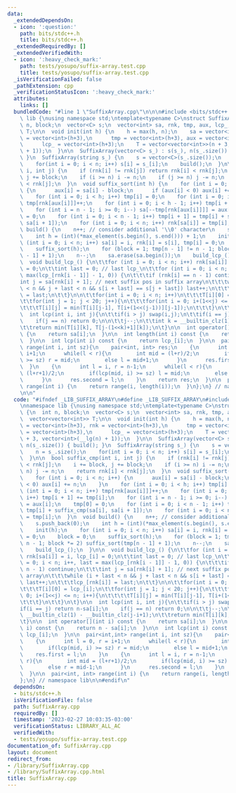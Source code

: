 ```yaml
---
data:
  _extendedDependsOn:
  - icon: ':question:'
    path: bits/stdc++.h
    title: bits/stdc++.h
  _extendedRequiredBy: []
  _extendedVerifiedWith:
  - icon: ':heavy_check_mark:'
    path: tests/yosupo/suffix-array.test.cpp
    title: tests/yosupo/suffix-array.test.cpp
  _isVerificationFailed: false
  _pathExtension: cpp
  _verificationStatusIcon: ':heavy_check_mark:'
  attributes:
    links: []
  bundledCode: "#line 1 \"SuffixArray.cpp\"\n\n\n#include <bits/stdc++.h>\n\nnamespace\
    \ lib {\nusing namespace std;\ntemplate<typename C>\nstruct SuffixArray {\n  int\
    \ n, block;\n  vector<C> s;\n  vector<int> sa, rnk, tmp, aux, lcp_;\n  vector<vector<int>>\
    \ T;\n\n  void init(int h) {\n    h = max(h, n);\n    sa = vector<int>(h+3), rnk\
    \ = vector<int>(h+3),\n      tmp = vector<int>(h+3), aux = vector<int>(h+3),\n\
    \      lcp_ = vector<int>(h+3);\n    T = vector<vector<int>>(n + 3, vector<int>(__lg(n)\
    \ + 1));\n  }\n\n  SuffixArray(vector<C> s_) : s(s_), n(s_.size()) { build();\
    \ }\n  SuffixArray(string s_) {\n    s = vector<C>(s_.size());\n    n = s_.size();\n\
    \    for(int i = 0; i < n; i++) s[i] = s_[i];\n    build();\n  }\n\n  bool suffix_cmp(int\
    \ i, int j) {\n    if (rnk[i] != rnk[j]) return rnk[i] < rnk[j];\n    i += block,\
    \ j += block;\n    if (i >= n) i -= n;\n    if (j >= n) j -= n;\n    return rnk[i]\
    \ < rnk[j];\n  }\n  void suffix_sort(int h) {\n    for (int i = 0; i < n; i++)\
    \ {\n      aux[i] = sa[i] - block;\n      if (aux[i] < 0) aux[i] += n;\n    }\n\
    \    for (int i = 0; i < h; i++) tmp[i] = 0;\n    for (int i = 0; i < n; i++)\
    \ tmp[rnk[aux[i]]]++;\n    for (int i = 0; i < h - 1; i++) tmp[i + 1] += tmp[i];\n\
    \    for (int i = n - 1; i >= 0; i--) sa[--tmp[rnk[aux[i]]]] = aux[i];\n    tmp[0]\
    \ = 0;\n    for (int i = 0; i < n - 1; i++) tmp[i + 1] = tmp[i] + suffix_cmp(sa[i],\
    \ sa[i + 1]);\n    for (int i = 0; i < n; i++) rnk[sa[i]] = tmp[i];\n  }\n  void\
    \ build() {\n    n++; // consider additional '\\0' character\n    s.push_back(0);\n\
    \    int h = (int)(*max_element(s.begin(), s.end())) + 1;\n    init(h);\n    for\
    \ (int i = 0; i < n; i++) sa[i] = i, rnk[i] = s[i], tmp[i] = 0;\n    block = 0;\n\
    \    suffix_sort(h);\n    for (block = 1; tmp[n - 1] != n - 1; block *= 2) suffix_sort(tmp[n\
    \ - 1] + 1);\n    n--;\n    sa.erase(sa.begin());\n    build_lcp_();\n  }\n\n\
    \  void build_lcp_() {\n\t\tfor (int i = 0; i < n; i++) rnk[sa[i]] = i, lcp_[i]\
    \ = 0;\n\t\tint last = 0; // last lcp_\n\t\tfor (int i = 0; i < n; i++, last =\
    \ max(lcp_[rnk[i - 1]] - 1, 0)) {\n\t\t\tif (rnk[i] == n - 1) continue;\n\t\t\t\
    int j = sa[rnk[i] + 1]; // next suffix pos in suffix array\n\t\t\twhile (i + last\
    \ < n && j + last < n && s[i + last] == s[j + last]) last++;\n\t\t\tlcp_[rnk[i]]\
    \ = last;\n\t\t}\n\n\t\tfor(int i = 0; i < n; i++)\n\t\t\tT[i][0] = lcp_[i];\n\
    \t\tfor(int j = 1; j < 20; j++){\n\t\t\tfor(int i = 0; i+(1<<j) <= n; i++){\n\t\
    \t\t\tT[i][j] = min(T[i][j-1], T[i+(1<<(j-1))][j-1]);\n\t\t\t}\n\t\t}\n\t}\n\n\
    \  int lcp(int i, int j){\n\t\tif(i > j) swap(i,j);\n\t\tif(i == j) return n-sa[i];\n\
    \    if(j == n) return 0;\n\n\t\tj--;\n\t\tint k = __builtin_clz(1) - __builtin_clz(j-i+1);\n\
    \t\treturn min(T[i][k], T[j-(1<<k)+1][k]);\n\t}\n\n  int operator[](int i) const\
    \ {\n    return sa[i];\n  }\n\n  int length(int i) const {\n    return n - sa[i];\n\
    \  }\n\n  int lcp(int i) const {\n    return lcp_[i];\n  }\n\n  pair<int,int>\
    \ range(int i, int sz){\n    pair<int, int> res;\n    {\n      int l = 0, r =\
    \ i+1;\n      while(l < r){\n        int mid = (l+r)/2;\n        if(lcp(mid, i)\
    \ >= sz) r = mid;\n        else l = mid+1;\n      }\n      res.first = l;\n  \
    \  }\n    {\n      int l = i, r = n-1;\n      while(l < r){\n        int mid =\
    \ (l+r+1)/2;\n        if(lcp(mid, i) >= sz) l = mid;\n        else r = mid-1;\n\
    \      }\n      res.second = l;\n    }\n    return res;\n  }\n\n  pair<int, int>\
    \ range(int i) {\n    return range(i, length(i));\n  }\n};\n} // namespace lib\n\
    \n\n"
  code: "#ifndef _LIB_SUFFIX_ARRAY\n#define _LIB_SUFFIX_ARRAY\n#include <bits/stdc++.h>\n\
    \nnamespace lib {\nusing namespace std;\ntemplate<typename C>\nstruct SuffixArray\
    \ {\n  int n, block;\n  vector<C> s;\n  vector<int> sa, rnk, tmp, aux, lcp_;\n\
    \  vector<vector<int>> T;\n\n  void init(int h) {\n    h = max(h, n);\n    sa\
    \ = vector<int>(h+3), rnk = vector<int>(h+3),\n      tmp = vector<int>(h+3), aux\
    \ = vector<int>(h+3),\n      lcp_ = vector<int>(h+3);\n    T = vector<vector<int>>(n\
    \ + 3, vector<int>(__lg(n) + 1));\n  }\n\n  SuffixArray(vector<C> s_) : s(s_),\
    \ n(s_.size()) { build(); }\n  SuffixArray(string s_) {\n    s = vector<C>(s_.size());\n\
    \    n = s_.size();\n    for(int i = 0; i < n; i++) s[i] = s_[i];\n    build();\n\
    \  }\n\n  bool suffix_cmp(int i, int j) {\n    if (rnk[i] != rnk[j]) return rnk[i]\
    \ < rnk[j];\n    i += block, j += block;\n    if (i >= n) i -= n;\n    if (j >=\
    \ n) j -= n;\n    return rnk[i] < rnk[j];\n  }\n  void suffix_sort(int h) {\n\
    \    for (int i = 0; i < n; i++) {\n      aux[i] = sa[i] - block;\n      if (aux[i]\
    \ < 0) aux[i] += n;\n    }\n    for (int i = 0; i < h; i++) tmp[i] = 0;\n    for\
    \ (int i = 0; i < n; i++) tmp[rnk[aux[i]]]++;\n    for (int i = 0; i < h - 1;\
    \ i++) tmp[i + 1] += tmp[i];\n    for (int i = n - 1; i >= 0; i--) sa[--tmp[rnk[aux[i]]]]\
    \ = aux[i];\n    tmp[0] = 0;\n    for (int i = 0; i < n - 1; i++) tmp[i + 1] =\
    \ tmp[i] + suffix_cmp(sa[i], sa[i + 1]);\n    for (int i = 0; i < n; i++) rnk[sa[i]]\
    \ = tmp[i];\n  }\n  void build() {\n    n++; // consider additional '\\0' character\n\
    \    s.push_back(0);\n    int h = (int)(*max_element(s.begin(), s.end())) + 1;\n\
    \    init(h);\n    for (int i = 0; i < n; i++) sa[i] = i, rnk[i] = s[i], tmp[i]\
    \ = 0;\n    block = 0;\n    suffix_sort(h);\n    for (block = 1; tmp[n - 1] !=\
    \ n - 1; block *= 2) suffix_sort(tmp[n - 1] + 1);\n    n--;\n    sa.erase(sa.begin());\n\
    \    build_lcp_();\n  }\n\n  void build_lcp_() {\n\t\tfor (int i = 0; i < n; i++)\
    \ rnk[sa[i]] = i, lcp_[i] = 0;\n\t\tint last = 0; // last lcp_\n\t\tfor (int i\
    \ = 0; i < n; i++, last = max(lcp_[rnk[i - 1]] - 1, 0)) {\n\t\t\tif (rnk[i] ==\
    \ n - 1) continue;\n\t\t\tint j = sa[rnk[i] + 1]; // next suffix pos in suffix\
    \ array\n\t\t\twhile (i + last < n && j + last < n && s[i + last] == s[j + last])\
    \ last++;\n\t\t\tlcp_[rnk[i]] = last;\n\t\t}\n\n\t\tfor(int i = 0; i < n; i++)\n\
    \t\t\tT[i][0] = lcp_[i];\n\t\tfor(int j = 1; j < 20; j++){\n\t\t\tfor(int i =\
    \ 0; i+(1<<j) <= n; i++){\n\t\t\t\tT[i][j] = min(T[i][j-1], T[i+(1<<(j-1))][j-1]);\n\
    \t\t\t}\n\t\t}\n\t}\n\n  int lcp(int i, int j){\n\t\tif(i > j) swap(i,j);\n\t\t\
    if(i == j) return n-sa[i];\n    if(j == n) return 0;\n\n\t\tj--;\n\t\tint k =\
    \ __builtin_clz(1) - __builtin_clz(j-i+1);\n\t\treturn min(T[i][k], T[j-(1<<k)+1][k]);\n\
    \t}\n\n  int operator[](int i) const {\n    return sa[i];\n  }\n\n  int length(int\
    \ i) const {\n    return n - sa[i];\n  }\n\n  int lcp(int i) const {\n    return\
    \ lcp_[i];\n  }\n\n  pair<int,int> range(int i, int sz){\n    pair<int, int> res;\n\
    \    {\n      int l = 0, r = i+1;\n      while(l < r){\n        int mid = (l+r)/2;\n\
    \        if(lcp(mid, i) >= sz) r = mid;\n        else l = mid+1;\n      }\n  \
    \    res.first = l;\n    }\n    {\n      int l = i, r = n-1;\n      while(l <\
    \ r){\n        int mid = (l+r+1)/2;\n        if(lcp(mid, i) >= sz) l = mid;\n\
    \        else r = mid-1;\n      }\n      res.second = l;\n    }\n    return res;\n\
    \  }\n\n  pair<int, int> range(int i) {\n    return range(i, length(i));\n  }\n\
    };\n} // namespace lib\n\n#endif\n"
  dependsOn:
  - bits/stdc++.h
  isVerificationFile: false
  path: SuffixArray.cpp
  requiredBy: []
  timestamp: '2023-02-27 10:03:35-03:00'
  verificationStatus: LIBRARY_ALL_AC
  verifiedWith:
  - tests/yosupo/suffix-array.test.cpp
documentation_of: SuffixArray.cpp
layout: document
redirect_from:
- /library/SuffixArray.cpp
- /library/SuffixArray.cpp.html
title: SuffixArray.cpp
---
```


